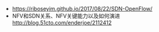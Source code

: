 * https://riboseyim.github.io/2017/08/22/SDN-OpenFlow/
* NFV和SDN关系、NFV关键能力以及如何演进 http://blog.51cto.com/enderjoe/2112412
